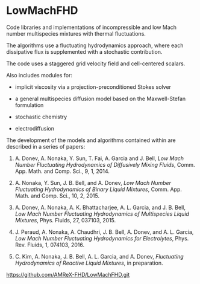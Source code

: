 # LowMachFHD

Code libraries and implementations of incompressible and low Mach number
multispecies mixtures with thermal fluctuations.

The algorithms use a fluctuating hydrodynamics approach, where each dissipative flux
is supplemented with a stochastic contribution.

The code uses a staggered grid velocity field and cell-centered scalars.

Also includes modules for:

* implicit viscosity via a projection-preconditioned Stokes solver

* a general multispecies diffusion model based on the Maxwell-Stefan formulation

* stochastic chemistry

* electrodiffusion

The development of the models and algorithms contained within are described
in a series of papers:

1. A. Donev, A. Nonaka, Y. Sun, T. Fai, A. Garcia and J. Bell,
*Low Mach Number Fluctuating Hydrodynamics of Diffusively Mixing Fluids*,
Comm. App. Math. and Comp. Sci., 9, 1, 2014.

2. A. Nonaka, Y. Sun, J. B. Bell, and A. Donev, 
*Low Mach Number Fluctuating Hydrodynamics of Binary Liquid Mixtures*,
Comm. App. Math. and Comp. Sci., 10, 2, 2015.

3. A. Donev, A. Nonaka, A. K. Bhattacharjee, A. L. Garcia, and J. B. Bell,
*Low Mach Number Fluctuating Hydrodynamics of Multispecies Liquid Mixtures*,
Phys. Fluids, 27, 037103, 2015.

4. J. Peraud, A. Nonaka, A. Chaudhri, J. B. Bell, A. Donev, and A. L. Garcia,
*Low Mach Number Fluctuating Hydrodynamics for Electrolytes*,
Phys. Rev. Fluids, 1, 074103, 2016.

5. C. Kim, A. Nonaka, J. B. Bell, A. L. Garcia, and A. Donev,
*Fluctuating Hydrodynamics of Reactive Liquid Mixtures*,
in preparation.

https://github.com/AMReX-FHD/LowMachFHD.git

